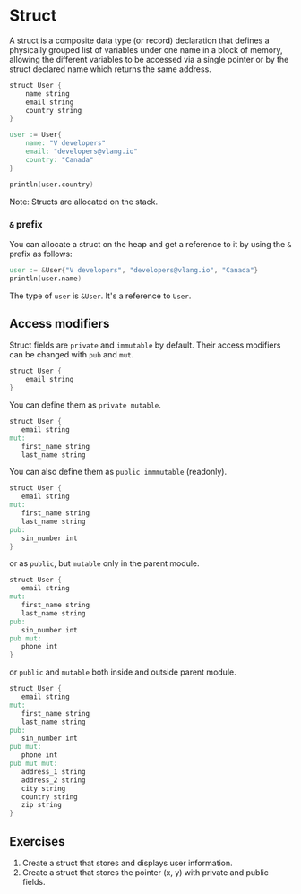 # Struct

A struct is a composite data type (or record) declaration that defines a physically grouped list of variables under one name in a block of memory, allowing the different variables to be accessed via a single pointer or by the struct declared name which returns the same address.

```v
struct User {
    name string
    email string
    country string
}

user := User{
    name: "V developers"
    email: "developers@vlang.io"
    country: "Canada"
}

println(user.country)
```

Note: Structs are allocated on the stack.

### `&` prefix

You can allocate a struct on the heap and get a reference to it by using the `&` prefix as follows:

```v
user := &User{"V developers", "developers@vlang.io", "Canada"}
println(user.name)
```

The type of `user` is `&User`. It's a reference to `User`.

## Access modifiers

Struct fields are `private` and `immutable` by default. Their access modifiers can be changed with `pub` and `mut`.

```v
struct User {
    email string
}
 ```

 You can define them as `private mutable`.

 ```v
struct User {
    email string
mut:
    first_name string
    last_name string
 ```

You can also define them as `public immmutable` (readonly).

 ```v
struct User {
    email string
mut:
    first_name string
    last_name string
pub:
    sin_number int
}
 ```

or as `public`, but `mutable` only in the parent module.

 ```v
struct User {
    email string
mut:
    first_name string
    last_name string
pub:
    sin_number int
pub mut:
    phone int
}
 ```

or `public` and `mutable` both inside and outside parent module.

 ```v
struct User {
    email string
mut:
    first_name string
    last_name string
pub:
    sin_number int
pub mut:
    phone int
pub mut mut:
    address_1 string
    address_2 string
    city string
    country string
    zip string
}
 ```

## Exercises

1. Create a struct that stores and displays user information.
2. Create a struct that stores the pointer (x, y) with private and public fields.
